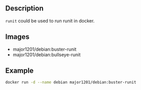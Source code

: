 ## Description

`runit` could be used to run runit in docker.

## Images

- major1201/debian:buster-runit
- major1201/debian:bullseye-runit

## Example

```bash
docker run -d --name debian major1201/debian:buster-runit
```
